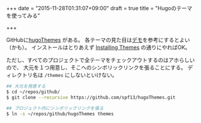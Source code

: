 +++
date = "2015-11-28T01:31:07+09:00"
draft = true
title = "Hugoのテーマを使ってみる"

+++

GitHubに[hugoThemes](https://github.com/spf13/hugoThemes) がある。
各テーマの見た目は[デモ](http://themes.gohugo.io)を参考にするとよい（かも）。
インストールはとりあえず [Installing Themes](https://gohugo.io/themes/installing/) の通りにやればOK。

ただし、すべてのプロジェクトで全テーマをチェックアウトするのはアホらしいので、
大元を１つ用意し、そこへのシンボリックリンクを張ることにする。
ディレクトリ名は `/themes` にしないといけない。


``` bash
## 大元を用意する
$ cd ~/repos/github/
$ git clone --recursive https://github.com/spf13/hugoThemes.git

## プロジェクト内にシンボリックリンクを張る
$ ln -s ~/repos/github/hugoThemes themes
```
